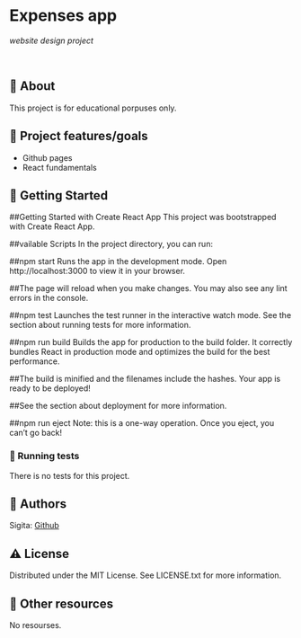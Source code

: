 # Expenses app

_website design project_

<br>

## 🌟 About

This project is for educational porpuses only.

## 🎯 Project features/goals

- Github pages
- React fundamentals

## 🧰 Getting Started

##Getting Started with Create React App
This project was bootstrapped with Create React App.

##vailable Scripts
In the project directory, you can run:

##npm start
Runs the app in the development mode.
Open http://localhost:3000 to view it in your browser.

##The page will reload when you make changes.
You may also see any lint errors in the console.

##npm test
Launches the test runner in the interactive watch mode.
See the section about running tests for more information.

##npm run build
Builds the app for production to the build folder.
It correctly bundles React in production mode and optimizes the build for the best performance.

##The build is minified and the filenames include the hashes.
Your app is ready to be deployed!

##See the section about deployment for more information.

##npm run eject
Note: this is a one-way operation. Once you eject, you can’t go back!

### 🧪 Running tests

There is no tests for this project.

## 🎅 Authors

Sigita: [Github](https://github.com/SigitaZaromskiene)

## ⚠️ License

Distributed under the MIT License. See LICENSE.txt for more information.

## 🔗 Other resources

No resourses.
